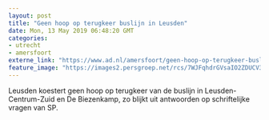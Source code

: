 ```yaml
---
layout: post
title: "Geen hoop op terugkeer buslijn in Leusden"
date: Mon, 13 May 2019 06:48:20 GMT
categories: 
- utrecht 
- amersfoort 
externe_link: "https://www.ad.nl/amersfoort/geen-hoop-op-terugkeer-buslijn-in-leusden~ac409362/"
feature_image: "https://images2.persgroep.net/rcs/7WJFqhdrGVsaIO2ZDUCV3awmZ28/diocontent/148198988/_fitwidth/400/?appId=21791a8992982cd8da851550a453bd7f&quality=0.7"
---
```


Leusden koestert geen hoop op terugkeer van de buslijn in Leusden-Centrum-Zuid en De Biezenkamp, zo blijkt uit antwoorden op schriftelijke vragen van SP.
